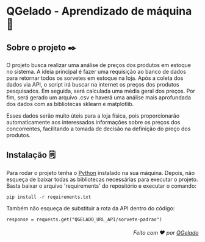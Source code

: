 # QGelado - Aprendizado de máquina 🤖

## Sobre o projeto ✒️

O projeto busca realizar uma análise de preços dos produtos em estoque no sistema. A ideia principal é fazer uma requisição ao banco de dados para retornar todos os sorvetes em estoque na loja. Após a coleta dos dados via API, o script irá buscar na internet os preços dos produtos pesquisados. Em seguida, será calculada uma média geral dos preços. Por fim, será gerado um arquivo .csv e haverá uma análise mais aprofundada dos dados com as bibliotecas sklearn e matplotlib.

Esses dados serão muito úteis para a loja física, pois proporcionarão automaticamente aos interessados informações sobre os preços dos concorrentes, facilitando a tomada de decisão na definição do preço dos produtos.

## Instalação 🗒️

<p  'align= justify'>
Para rodar o projeto tenha o <a href="https://www.python.org/downloads/" target="_blank">Python</a> instalado na sua máquina. Depois, não esqueça de baixar todas as bibliotecas necessárias para executar o projeto. 
Basta baixar o arquivo 'requirements' do repositório e executar o comando:
</p>

``` 
pip install -r requirements.txt
```

<p  'align= justify'>
Também não esqueça de substituir a rota da API dentro do código: 
  
```
response = requests.get("QGELADO_URL_API/sorvete-padrao")
```

</p>

<h6 align='right'>Feito com ❤️ por <a href="https://github.com/QGelado" target="_blank">QGelado</a></h6> 
